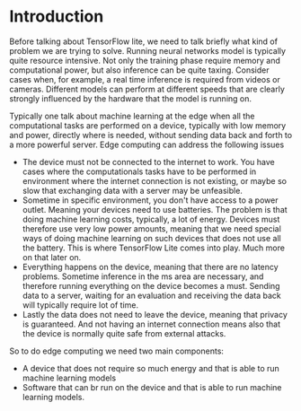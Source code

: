 # Introduction

Before talking about TensorFlow lite, we need to talk briefly what kind of
problem we are trying to solve. Running neural networks model is
typically quite resource intensive.  Not only the training phase require
memory and computational power, but also inference can be quite taxing.
Consider cases when, for example, a real time inference is required from videos
or cameras. Different models can perform at different speeds that are
clearly strongly influenced by the hardware that the model is running on.

Typically one talk about machine learning at the edge when all the
computational tasks are performed on a device, typically with low memory
and power, directly where is needed, without sending data back and forth
to a more powerful server. Edge computing can address the following
issues

- The device must not be connected to the internet to work. You have cases
where the computationals tasks have to be performed in environment where
the internet connection is not existing, or maybe so slow that
exchanging data with a server may be unfeasible.
- Sometime in specific environment, you don't have access to a power
outlet. Meaning your devices need to use batteries. The problem
is that doing machine learning costs, typically, a lot of energy.
Devices must therefore use very low power amounts, meaning that we
need special ways of doing machine learning on such devices that does
not use all the battery. This is where TensorFlow Lite comes into play. Much
more on that later on.
- Everything happens on the device, meaning that there are no latency problems.
Sometime inference in the ms area are necessary, and therefore running
everything on the device becomes a must. Sending data to a server,
waiting for an evaluation and receiving the data back will typically require
lot of time.
- Lastly the data does not need to leave the device, meaning that
privacy is guaranteed. And not having an internet connection means also
that the device is normally quite safe from external attacks.

So to do edge computing we need two main components:
- A device that does not require so much energy and that is able to
run machine learning models
- Software that can br run on the device and that is able to run
machine learning models.
